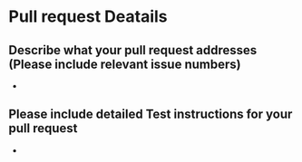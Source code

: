 # Pull request Deatails

## Describe what your pull request addresses (Please include relevant issue numbers)

-

## Please include detailed Test instructions for your pull request

-
